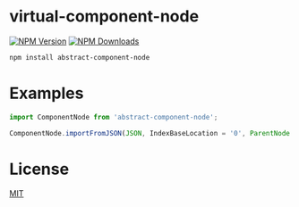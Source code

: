 # virtual-component-node

[![NPM Version][npm-image]][npm-url]
[![NPM Downloads][downloads-image]][downloads-url] 



```bash
npm install abstract-component-node
```

# Examples

```javascript
import ComponentNode from 'abstract-component-node';

ComponentNode.importFromJSON(JSON, IndexBaseLocation = '0', ParentNode = null)
```

# License
[MIT](LICENSE)



[npm-image]: https://img.shields.io/npm/v/abstract-component-node.svg
[npm-url]: https://npmjs.org/package/abstract-component-node
[downloads-image]: https://img.shields.io/npm/dm/abstract-component-node.svg
[downloads-url]: https://npmjs.org/package/abstract-component-node

